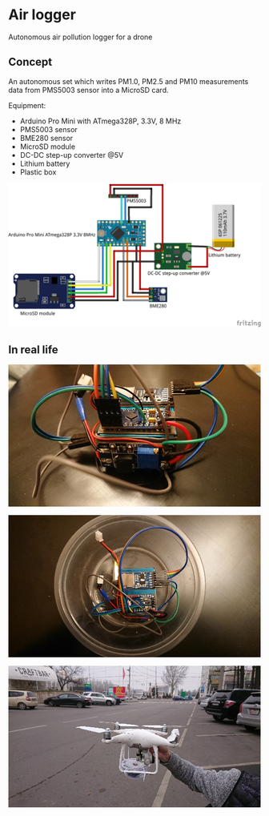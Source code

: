 # Air logger
Autonomous air pollution logger for a drone

## Concept

An autonomous set which writes PM1.0, PM2.5 and PM10 measurements data from PMS5003 sensor into a MicroSD card.

Equipment:
* Arduino Pro Mini with ATmega328P, 3.3V, 8 MHz
* PMS5003 sensor
* BME280 sensor
* MicroSD module
* DC-DC step-up converter @5V
* Lithium battery
* Plastic box

![Scheme](https://raw.githubusercontent.com/pavelis/AirLogger/master/img/air_logger_bb.png)

## In real life

![Logger](https://raw.githubusercontent.com/pavelis/AirLogger/master/img/logger1.jpg)

![Logger](https://raw.githubusercontent.com/pavelis/AirLogger/master/img/logger2.jpg)

![Logger attached to a drone](https://raw.githubusercontent.com/pavelis/AirLogger/master/img/logger_drone.jpg)

